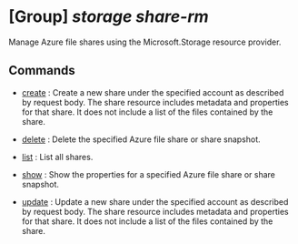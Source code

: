 # [Group] _storage share-rm_

Manage Azure file shares using the Microsoft.Storage resource provider.

## Commands

- [create](/Commands/storage/share-rm/_create.md)
: Create a new share under the specified account as described by request body. The share resource includes metadata and properties for that share. It does not include a list of the files contained by the share. 

- [delete](/Commands/storage/share-rm/_delete.md)
: Delete the specified Azure file share or share snapshot.

- [list](/Commands/storage/share-rm/_list.md)
: List all shares.

- [show](/Commands/storage/share-rm/_show.md)
: Show the properties for a specified Azure file share or share snapshot.

- [update](/Commands/storage/share-rm/_update.md)
: Update a new share under the specified account as described by request body. The share resource includes metadata and properties for that share. It does not include a list of the files contained by the share. 
